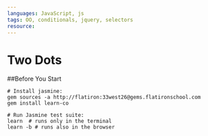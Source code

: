```yaml
---
languages: JavaScript, js
tags: OO, conditionals, jquery, selectors
resource: 
---
```


# Two Dots


##Before You Start
```shell
# Install jasmine:
gem sources -a http://flatiron:33west26@gems.flatironschool.com
gem install learn-co

# Run Jasmine test suite:
learn  # runs only in the terminal
learn -b # runs also in the browser
```
